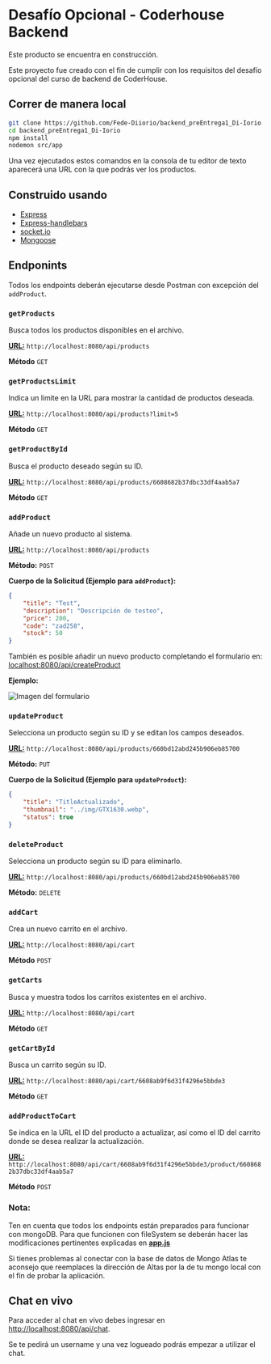# Desafío Opcional - Coderhouse Backend

Este producto se encuentra en construcción.

Este proyecto fue creado con el fin de cumplir con los requisitos del desafío opcional del curso de backend de CoderHouse.

## Correr de manera local
```bash
git clone https://github.com/Fede-Diiorio/backend_preEntrega1_Di-Iorio.git
cd backend_preEntrega1_Di-Iorio
npm install
nodemon src/app
```

Una vez ejecutados estos comandos en la consola de tu editor de texto aparecerá una URL con la que podrás ver los productos.

## Construido usando

- [Express](https://www.npmjs.com/package/express)
- [Express-handlebars](https://handlebarsjs.com/guide/#what-is-handlebars)
- [socket.io](https://socket.io/docs/v4/)
- [Mongoose](https://mongoosejs.com/docs/guide.html)

## Endponints

Todos los endpoints deberán ejecutarse desde Postman con excepción del `addProduct`.

### `getProducts`

Busca todos los productos disponibles en el archivo.

[**URL:**](http://localhost:8080/api/products) `http://localhost:8080/api/products`

**Método** `GET`

### `getProductsLimit`

Indica un limite en la URL para mostrar la cantidad de productos deseada.

[**URL:**](http://localhost:8080/api/products?limit=5) `http://localhost:8080/api/products?limit=5`

**Método** `GET`

### `getProductById`

Busca el producto deseado según su ID.

[**URL:**](http://localhost:8080/api/products/6608682b37dbc33df4aab5a7) `http://localhost:8080/api/products/6608682b37dbc33df4aab5a7`

**Método** `GET`

### `addProduct`

Añade un nuevo producto al sistema.

[**URL:**](http://localhost:8080/api/products) `http://localhost:8080/api/products`

**Método:** `POST`

**Cuerpo de la Solicitud (Ejemplo para `addProduct`):**
```json
{
    "title": "Test",
    "description": "Descripción de testeo",
    "price": 200,
    "code": "zad258",
    "stock": 50
}
````
También es posible añadir un nuevo producto completando el formulario en: [localhost:8080/api/createProduct](http://localhost:8080/api/createProduct)

**Ejemplo:**

![Imagen del formulario](https://github.com/Fede-Diiorio/backend_Entregas_Di-Iorio/blob/optional/public/img/ejemploForm.png?raw=true)

### `updateProduct`

Selecciona un producto según su ID y se editan los campos deseados.

[**URL:**](http://localhost:8080/api/products/660bd12abd245b906eb85700) `http://localhost:8080/api/products/660bd12abd245b906eb85700`

**Método:** `PUT`

**Cuerpo de la Solicitud (Ejemplo para `updateProduct`):**
```json
{
    "title": "TitleActualizado",
    "thumbnail": "../img/GTX1630.webp",
    "status": true
}
````

### `deleteProduct`

Selecciona un producto según su ID para eliminarlo.

[**URL:**](http://localhost:8080/api/products/660bd12abd245b906eb85700) `http://localhost:8080/api/products/660bd12abd245b906eb85700`

**Método:** `DELETE`

### `addCart`

Crea un nuevo carrito en el archivo.

[**URL:**](http://localhost:8080/api/cart) `http://localhost:8080/api/cart`

**Método** `POST`

### `getCarts`

Busca y muestra todos los carritos existentes en el archivo.

[**URL:**](http://localhost:8080/api/cart) `http://localhost:8080/api/cart`

**Método** `GET`

### `getCartById`

Busca un carrito según su ID.

[**URL:**](http://localhost:8080/api/cart/6608ab9f6d31f4296e5bbde3) `http://localhost:8080/api/cart/6608ab9f6d31f4296e5bbde3`

**Método** `GET`

### `addProductToCart`

Se indica en la URL el ID del producto a actualizar, así como el ID del carrito donde se desea realizar la actualización.

[**URL:**](http://localhost:8080/api/cart/6608ab9f6d31f4296e5bbde3/product/6608682b37dbc33df4aab5a7) `http://localhost:8080/api/cart/6608ab9f6d31f4296e5bbde3/product/6608682b37dbc33df4aab5a7`

**Método** `POST`

### Nota:

Ten en cuenta que todos los endpoints están preparados para funcionar con mongoDB. Para que funcionen con fileSystem se deberán hacer las modificaciones pertinentes explicadas en [**app.js**](https://github.com/Fede-Diiorio/backend_Entregas_Di-Iorio/blob/optional/src/app.js)

Si tienes problemas al conectar con la base de datos de Mongo Atlas te aconsejo que reemplaces la dirección de Altas por la de tu mongo local con el fin de probar la aplicación.

## Chat en vivo

Para acceder al chat en vivo debes ingresar en [http://localhost:8080/api/chat](http://localhost:8080/api/chat).

Se te pedirá un username y una vez logueado podrás empezar a utilizar el chat.
